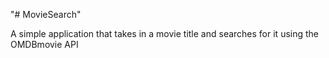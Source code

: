 "# MovieSearch"

A simple application that takes in a movie title and searches for it using the OMDBmovie API
